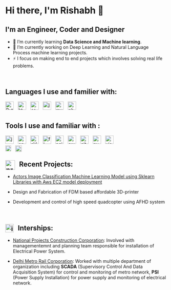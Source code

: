 # Hi there, I'm Rishabh 👋

## I'm an Engineer, Coder and Designer


- 🌱 I’m currently learning **Data Science and Machine learning**.
- 🔭 I’m currently working on Deep Learning and Natural Language Process machine learning projects.
- ⚡ I focus on making end to end projects which involves solving real life problems.
<!-- 👯 I’m looking to collaborate on ...
- 🤔 I’m looking for help with ...
- 💬 Ask me about ...
- 📫 How to reach me: ...
- 😄 Pronouns: ...
- ⚡ Fun fact: ...```
-->
<br/>

## Languages I use and familier with:


[<img align="left" alt="Python" width="26px" src="https://cdn.jsdelivr.net/gh/devicons/devicon/icons/python/python-original.svg" style="padding-right:10px;" />](https://www.python.org/ "Python") 
[<img align="left" alt="html" width="26px" src="https://cdn.jsdelivr.net/gh/devicons/devicon/icons/html5/html5-original.svg" style="padding-right:10px;"/>](https://www.w3schools.com/tags/att_download.asp "HTML")
[<img align="left" alt="css" width="26px" src="https://cdn.jsdelivr.net/gh/devicons/devicon/icons/css3/css3-original.svg" style="padding-right:10px;"/>](https://developer.mozilla.org/en-US/docs/Web/CSS "CSS")
[<img align="left" alt="javascript" width="26px" src="https://cdn.jsdelivr.net/gh/devicons/devicon/icons/javascript/javascript-original.svg" style="padding-right:10px;"/>](https://www.javascript.com/ "JavaScript")
[<img align="left" alt="mysql" width="26px" src="https://cdn.jsdelivr.net/gh/devicons/devicon/icons/mysql/mysql-original-wordmark.svg" style="padding-right:10px;"/>](https://www.mysql.com/ "MySql")
[<img align="left" alt="php" width="26px" src="https://cdn.jsdelivr.net/gh/devicons/devicon/icons/php/php-original.svg" style="padding-right:10px;"/>](https://www.php.net/ "Php")
          
<br/>
<br/>

## Tools I use and familiar with :


[<img align="left" alt="jupyter" width="26px" src="https://cdn.jsdelivr.net/gh/devicons/devicon/icons/jupyter/jupyter-original-wordmark.svg" style="padding-right:10px;"/>](https://jupyter.org/ "Jupyter Notebook")
[<img align="left" alt="opencv" width="26px" src="https://cdn.jsdelivr.net/gh/devicons/devicon/icons/opencv/opencv-original.svg" style="padding-right:10px;"/>](https://opencv.org/ "OpenCV")
[<img align="left" alt="sklearn" width="26px" src="https://user-images.githubusercontent.com/30430757/177335743-4db65420-115c-4d05-ba7f-3c6c7a7ee838.svg" style="padding-right:10px;" />](https://scikit-learn.org/stable/ "Sklearn")
[<img align="left" alt="flask" width="26px" src="https://user-images.githubusercontent.com/30430757/177341221-632296bf-b8b7-49e3-8fa1-f4de32c70f9c.svg" style="padding-right:10px;"/>](https://flask.palletsprojects.com/en/2.1.x/ "Flask")
[<img align="left" alt="nginx" width="26px" src="https://cdn.jsdelivr.net/gh/devicons/devicon/icons/nginx/nginx-original.svg" style="padding-right:10px;" />](https://www.nginx.com/ "Nginx")
[<img align="left" alt="aws" width="26px" src="https://cdn.jsdelivr.net/gh/devicons/devicon/icons/amazonwebservices/amazonwebservices-original.svg" style="padding-right:10px;" />](https://aws.amazon.com/ "AWS")
[<img align="left" alt="github" width="26px" src="https://user-images.githubusercontent.com/30430757/177340516-58cfbaa0-874b-4426-a238-3ebf9f440aeb.svg" style="padding-right:10px;" />](https://github.com/RishabhkmrRK "Github")
[<img align="left" alt="pycharm" width="26px" src="https://cdn.jsdelivr.net/gh/devicons/devicon/icons/pycharm/pycharm-original.svg" style="padding-right:10px;" />](https://www.jetbrains.com/pycharm/ "pycharm")
[<img align="left" alt="visualstudiocode" width="26px" src="https://cdn.jsdelivr.net/gh/devicons/devicon/icons/visualstudio/visualstudio-plain.svg" style="padding-right:10px;" />](https://code.visualstudio.com/ "Visual Studio Code")
<br/>

[<img align="left" alt="fusion360" width="18px" src="https://user-images.githubusercontent.com/30430757/178505113-cff6a630-4d5d-4e39-9ab0-f154da9ffa28.png" style="padding-right:10px;" />](https://www.autodesk.com/products/fusion-360/overview "Autodesk Fusion 360")
[<img align="left" alt="eagle" width="20px" src="https://user-images.githubusercontent.com/30430757/178506425-f7b302e7-ac55-4bb8-a5ba-449d5eec1cec.png" style="padding-right:10px;" />](https://www.autodesk.com/products/eagle/overview "Autodesk Eagle")

<br/>

## <img align="left" alt="projectslogo" width="30px" src="https://user-images.githubusercontent.com/30430757/178504585-51d618f4-1a44-4d7c-9bbc-b64501bf6cde.png" style="padding-right:10px;"/>Recent Projects:

- [Actors Image Classification Machine Learning Model using Sklearn Libraries with Aws EC2 model deployment](https://github.com/RishabhkmrRK/Actors-Image-Classification)

- Design and Fabrication of FDM based affordable 3D-printer
- Development and control of high speed quadcopter using AFHD system

<br/>

## <img align="left" alt="internshiplogo" width="26px" src="https://user-images.githubusercontent.com/30430757/178508900-e19b5769-0206-4758-8720-6e4174aebba3.png" style="padding-right:10px;" /> Interships:

- [National Projects Construction Corporation](https://github.com/RishabhkmrRK/Internship_National-Projects-Construction-Corporation-Limited): Involved with managementemnt and planning team responsible for installation of Electrical Power System.

- [Delhi Metro Rail Corporation](https://github.com/RishabhkmrRK/Internship_Delhi-Metro-Rail-Corporation): Worked with multiple department of organization including **SCADA** (Supervisory Control And Data Acquisition System) for control and monitoring of metro network, **PSI** (Power Supply Installation) for power supply and monitoring of electrical network. 

